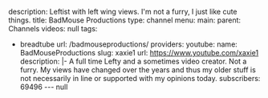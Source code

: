 description: Leftist with left wing views. I'm not a furry, I just like cute things.
title: BadMouse Productions
type: channel
menu:
  main:
    parent: Channels
videos: null
tags:
- breadtube
url: /badmouseproductions/
providers:
  youtube:
    name: BadMouseProductions
    slug: xaxie1
    url: https://www.youtube.com/xaxie1
    description: |-
      A full time Lefty and a sometimes video creator. Not a furry.
      My views have changed over the years and thus my older stuff is not necessarily in line or supported with my opinions today.
    subscribers: 69496
--- null
